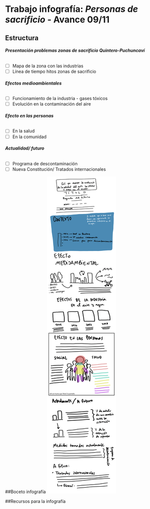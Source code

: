 # Trabajo infografía: *Personas de sacrificio* - Avance 09/11

## Estructura

###### **Presentación problemas zonas de sacrificio Quintero-Puchuncaví**
- [ ] Mapa de la zona con las industrias
- [ ] Línea de tiempo hitos zonas de sacrificio
###### **Efectos medioambientales**
- [ ] Funcionamiento de la industria - gases tóxicos
- [ ] Evolución en la contaminación del aire 
###### **Efecto en las personas**
- [ ] En la salud
- [ ] En la comunidad
###### **Actualidad/ futuro**
- [ ] Programa de descontaminación
- [ ] Nueva Constitución/ Tratados internacionales

##Boceto infografía 
![Mockup infografía digital](https://raw.githubusercontent.com/Personas-de-sacrificio/clas-2/main/pa%CC%81gina-total.png)

##Recursos para la infografía
